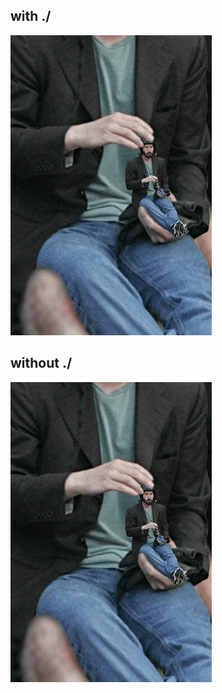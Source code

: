 ## with ./
![Corel VideoStudio Pro](./animation.webp)


## without ./
![Corel VideoStudio Pro](animation.webp)
